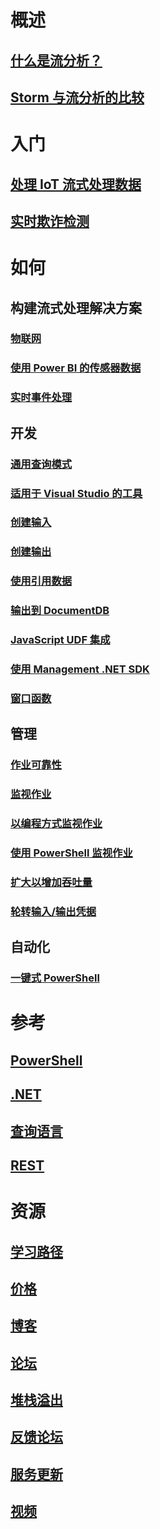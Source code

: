 # 概述
## [什么是流分析？](stream-analytics-introduction.md)
## [Storm 与流分析的比较](stream-analytics-comparison-storm.md)

# 入门
## [处理 IoT 流式处理数据](stream-analytics-get-started-with-azure-stream-analytics-to-process-data-from-iot-devices.md)
## [实时欺诈检测](stream-analytics-real-time-fraud-detection.md)

# 如何

## 构建流式处理解决方案
### [物联网](stream-analytics-build-an-iot-solution-using-stream-analytics.md)
<!-- ### [Social media](stream-analytics-twitter-sentiment-analysis-trends.md) -->
### [使用 Power BI 的传感器数据](https://gallery.cortanaanalytics.com/Tutorial/Sensor-Data-Analytics-with-ASA-and-Power-BI-2?fromlegacydomain=1)
<!-- Not Available ### [Real-time scoring with Machine Learning](stream-analytics-machine-learning-integration-tutorial.md) -->
### [实时事件处理](stream-analytics-real-time-event-processing-reference-architecture.md)

## 开发
### [通用查询模式](stream-analytics-stream-analytics-query-patterns.md)
### [适用于 Visual Studio 的工具](stream-analytics-tools-for-visual-studio.md)
### [创建输入](stream-analytics-define-inputs.md)
### [创建输出](stream-analytics-define-outputs.md)
### [使用引用数据](stream-analytics-use-reference-data.md)
<!-- Not Available ### [Output to Azure Functions](stream-analytics-functions-redis.md) -->
<!-- Not Available ### [Output to Data Lake Store](stream-analytics-data-lake-output.md) -->
### [输出到 DocumentDB](stream-analytics-documentdb-output.md)
<!--Not Available ### [Analyze data with Power BI](stream-analytics-power-bi-dashboard.md) -->
### [JavaScript UDF 集成](stream-analytics-javascript-user-defined-functions.md)
<!-- Not Available ### [REST API & Machine Learning integration](stream-analytics-how-to-configure-azure-machine-learning-endpoints-in-stream-analytics.md)-->
### [使用 Management .NET SDK](stream-analytics-dotnet-management-sdk.md)
### [窗口函数](stream-analytics-window-functions.md)

## 管理
### [作业可靠性](stream-analytics-job-reliability.md)
### [监视作业](stream-analytics-monitoring.md)
<!-- Not Available ### [Diagnostic logs](stream-analytics-job-diagnostic-logs.md) -->
### [以编程方式监视作业](stream-analytics-monitor-jobs.md)
### [使用 PowerShell 监视作业](stream-analytics-monitor-and-manage-jobs-use-powershell.md)
### [扩大以增加吞吐量](stream-analytics-scale-jobs.md)
<!-- Not Available ### [Scale for Machine Learning functions](stream-analytics-scale-with-machine-learning-functions.md) -->
### [轮转输入/输出凭据](stream-analytics-login-credentials-inputs-outputs.md)

## 自动化
### [一键式 PowerShell](https://github.com/Azure/azure-stream-analytics/tree/master/Samples/ASAOneClick)

# 参考
## [PowerShell](/powershell/resourcemanager/azurerm.streamanalytics/v2.3.0/azurerm.streamanalytics)
## [.NET](/dotnet/api/streamanalytics.tests.operationtests)
## [查询语言](https://msdn.microsoft.com/library/azure/dn834998)
## [REST](/rest/api/streamanalytics)

# 资源
<!-- Not Available ## [发行说明](stream-analytics-release-notes.md) -->
## [学习路径](https://azure.microsoft.com/documentation/learning-paths/stream-analytics/)
## [价格](https://azure.microsoft.com/pricing/details/stream-analytics/)
## [博客](http://blogs.msdn.com/b/streamanalytics/)
## [论坛](https://social.msdn.microsoft.com/Forums/home?forum=AzureStreamAnalytics)
## [堆栈溢出](http://stackoverflow.com/questions/tagged/azure-stream-analytics)
## [反馈论坛](http://feedback.azure.com/forums/270577-azure-stream-analytics)
## [服务更新](https://azure.microsoft.com/updates/?product=stream-analytics)
## [视频](https://azure.microsoft.com/documentation/videos/index/?services=stream-analytics)